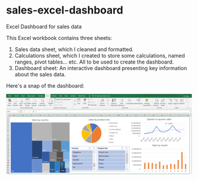 # sales-excel-dashboard
Excel Dashboard for sales data

This Excel workbook contains three sheets:
1. Sales data sheet, which I cleaned and formatted.
2. Calculations sheet, which I created to store some calculations, named ranges, pivot tables... etc. All to be used to create the dashboard.
3. Dashboard sheet: An interactive dashboard presenting key information about the sales data.


Here's a snap of the dashboard:

<img src="excel_dashboard.png?raw=true"/>
